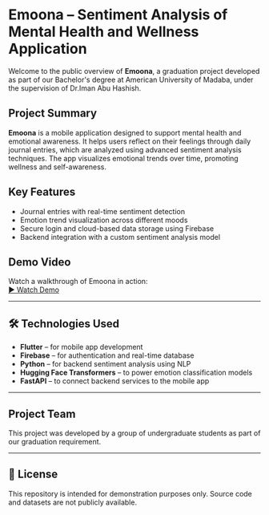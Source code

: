 # Emoona – Sentiment Analysis of Mental Health and Wellness Application

Welcome to the public overview of **Emoona**, a graduation project developed as part of our Bachelor's degree at American University of Madaba, under the supervision of Dr.Iman Abu Hashish.

## Project Summary

**Emoona** is a mobile application designed to support mental health and emotional awareness. It helps users reflect on their feelings through daily journal entries, which are analyzed using advanced sentiment analysis techniques. The app visualizes emotional trends over time, promoting wellness and self-awareness.

## Key Features

- Journal entries with real-time sentiment detection  
- Emotion trend visualization across different moods  
- Secure login and cloud-based data storage using Firebase  
- Backend integration with a custom sentiment analysis model

## Demo Video

Watch a walkthrough of Emoona in action:  
[▶ Watch Demo](https://youtu.be/zecSU3QFqV8)

---

## 🛠️ Technologies Used

- **Flutter** – for mobile app development  
- **Firebase** – for authentication and real-time database  
- **Python** – for backend sentiment analysis using NLP  
- **Hugging Face Transformers** – to power emotion classification models  
- **FastAPI** – to connect backend services to the mobile app

---

## Project Team

This project was developed by a group of undergraduate students as part of our graduation requirement. 

---

## 🚫 License

This repository is intended for demonstration purposes only. Source code and datasets are not publicly available.

